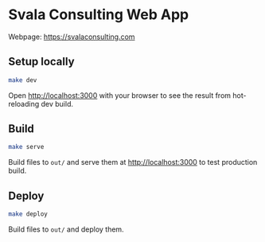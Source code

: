 # Svala Consulting Web App

Webpage: https://svalaconsulting.com

## Setup locally

```bash
make dev
```

Open [http://localhost:3000](http://localhost:3000) with your browser to see the result from hot-reloading dev build.

## Build

```bash
make serve
```

Build files to `out/` and serve them at [http://localhost:3000](http://localhost:3000) to test production build.

## Deploy

```bash
make deploy
```

Build files to `out/` and deploy them.
